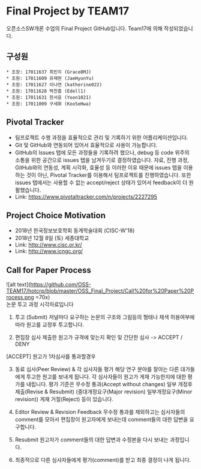 # Final Project by TEAM17
오픈소스SW개론 수업의 Final Project GitHub입니다. Team17에 의해 작성되었습니다.

## 구성원
	* 조장: 17011637 최민지 (Grace8MJ)
	* 조원: 17011609 유재현 (JaeHyunYu)
	* 조원: 17011627 이나연 (katherine022)
	* 조원: 17011628 박찬흠 (Edell1)
	* 조원: 17011631 한서윤 (Yoon1021)
	* 조원: 17011009 구세화 (KooSeHwa)


## Pivotal Tracker
* 팀프로젝트 수행 과정을 효율적으로 관리 및 기록하기 위한 어플리케이션입니다.
* Git 및 GitHub와 연동되어 있어서 효율적으로 사용이 가능합니다. 
* GitHub의 Issues 탭에 모든 과정들을 기록하려 했으나, debug 등 code 위주의 소통을 위한 공간으로 issues 탭을 남겨두기로 결정하였습니다. 자료, 진행 과정, GitHub와의 연동성, 계획 시각화, 효율성 등 이러한 이유 때문에 issues 탭을 이용하는 것이 아닌, Pivotal Tracker를 이용해서 팀프로젝트를 진행하였습니다. 또한 issues 탭에서는 사용할 수 없는 accept/reject 상태가 있어서 feedback이 더 원활했습니다.
* Link: https://www.pivotaltracker.com/n/projects/2227295


## Project Choice Motivation
* 2018년 한국정보보호학회 동계학술대회 (CISC-W'18)
* 2018년 12월 8일 (토) 세종대학교
* Link: http://www.cisc.or.kr/
* Link: http://www.icngc.org/


## Call for Paper Process
![alt text](https://github.com/OSS-TEAM17/hotcrp/blob/master/OSS_Final_Project/Call%20for%20Paper%20Process.png =70x) <br/>
논문 투고 과정 시각자료입니다

1. 투고 (Submit)
	저널마다 요구하는 논문의 구조와 그림등의 형태나 채색 허용여부에 따라 원고를 교정후 투고합니다.

2. 편집장 심사
	제출한 원고가 규격에 맞는지 확인 및 간단한 심사 -> ACCEPT / DENY

[ACCEPT]
	원고가 1차심사를 통과할경우

3. 동료 심사(Peer Review) & 각 심사자들 평가
	해당 연구 분야를 잘아는 다른 대가들에게 투고한 원고를 보내게 됩니다. 
	각 심사자들이 원고가 게재 가능한지에 대한 평가를 내립니다.
	평가 기준은 
		무수정 통과(Accept without changes)
		일부 개정후 제출(Revise & Resubmit) 
		(중대개정요구(Major revision)
		일부개정요구(Minor revision))
		게재 거절(Reject)
	등이 있습니다.

4. Editor Review & Revision Feedback
	무수정 통과를 제외하고는 심사자들의 comment를 모아서 편집장이 원고자에게 보내는데 comment들의 대한 답변을 요구합니다.

5.  Resubmit
	원고자가 comment들의 대한 답변과 수정본을 다시 보내는 과정입니다.

6. 최종적으로 다른 심사자들에게 평가(comment)를 받고 최종 결정이 나게 됩니다.

